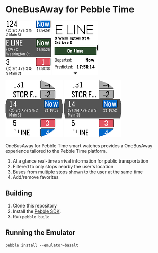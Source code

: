 # OneBusAway for Pebble Time

![Screen Shot](/screenshots/pebble_screenshot_2016-07-06_17-56-08.png?raw=true) ![Screen Shot](/screenshots/pebble_screenshot_2016-07-06_17-57-15.png?raw=true)

![Screen Shot](/screenshots/pebble_screenshot_2016-07-06_21-16-17.png?raw=true) ![Screen Shot](/screenshots/pebble_screenshot_2016-07-06_21-16-17.png?raw=true)


OneBusAway for Pebble Time smart watches provides a OneBusAway experience 
tailored to the Pebble Time platform.

1. At a glance real-time arrival information for public transportation
1. Filtered to only stops nearby the user's location
1. Buses from multiple stops shown to the user at the same time
1. Add/remove favorites

## Building
1. Clone this repository
1. Install the [Pebble SDK](https://developer.pebble.com/sdk).
1. Run `pebble build`

## Running the Emulator
`pebble install --emulator=basalt`